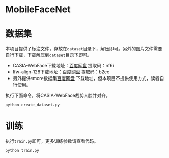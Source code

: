 # MobileFaceNet

# 数据集
本项目提供了标注文件，存放在`dataset`目录下，解压即可。另外的图片文件需要自行下载，下载解压到`dataset`目录下即可。
 - CASIA-WebFace下载地址：[百度网盘](https://pan.baidu.com/s/1OjyZRhZhl__tOvhLnXeapQ) 提取码：nf6i
 - lfw-align-128下载地址：[百度网盘](https://pan.baidu.com/s/1tFEX0yjUq3srop378Z1WMA) 提取码：b2ec
 - 另外提供emore数据集[百度网盘](https://pan.baidu.com/s/1eXohwNBHbbKXh5KHyItVhQ) 下载地址，但本项目不提供使用方式，读者自行使用。

执行下面命令，将CASIA-WebFace裁剪人脸并对齐。
```shell
python create_dataset.py
```

# 训练

执行`train.py`即可，更多训练参数请查看代码。
```shell
python train.py
```